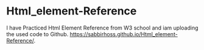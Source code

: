 # Html_element-Reference
I have Practiced Html Element Reference from W3 school and iam uploading the used code to Github.
https://sabbirhoss.github.io/Html_element-Reference/.

